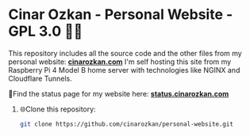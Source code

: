 # Cinar Ozkan - Personal Website - GPL 3.0 🧑‍💻

This repository includes all the source code and the other files from my personal website: **[cinarozkan.com](https://cinarozkan.com)**
I'm self hosting this site from my Raspberry Pi 4 Model B home server with technologies like NGINX and Cloudflare Tunnels.

🔴Find the status page for my website here: **[status.cinarozkan.com](https://status.cinarozkan.com)**

1. 🌐Clone this repository:
   ```bash
   git clone https://github.com/cinarozkan/personal-website.git
